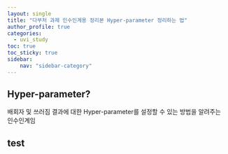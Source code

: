 ```yaml
---
layout: single
title: "다부처 과제 인수인계용 정리본 Hyper-parameter 정리하는 법"
author_profile: true
categories:
  - uvi_study
toc: true
toc_sticky: true
sidebar:
    nav: "sidebar-category"
---
```


## Hyper-parameter?
배회자 및 쓰러짐 결과에 대한 Hyper-parameter를 설정할 수 있는 방법을 알려주는 인수인계임

## test